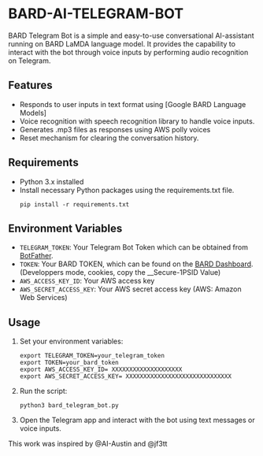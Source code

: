 # BARD-AI-TELEGRAM-BOT

BARD Telegram Bot is a simple and easy-to-use conversational AI-assistant running on BARD LaMDA language model. It provides the capability to interact with the bot through voice inputs by performing audio recognition on Telegram.

## Features
* Responds to user inputs in text format using [Google BARD Language Models]
* Voice recognition with speech recognition library to handle voice inputs.
* Generates .mp3 files as responses using AWS polly voices
* Reset mechanism for clearing the conversation history.

## Requirements
* Python 3.x installed
* Install necessary Python packages using the requirements.txt file.
  ```
  pip install -r requirements.txt
  ```

## Environment Variables
* `TELEGRAM_TOKEN`: Your Telegram Bot Token which can be obtained from [BotFather](https://core.telegram.org/bots#6-botfather).
* `TOKEN`: Your BARD TOKEN, which can be found on the [BARD Dashboard](https://bard.google.com). (Developpers mode, cookies, copy the __Secure-1PSID Value)
* `AWS_ACCESS_KEY_ID`: Your AWS access key 
* `AWS_SECRET_ACCESS_KEY`: Your AWS secret access key (AWS: Amazon Web Services)

## Usage
1. Set your environment variables:
   ```
   export TELEGRAM_TOKEN=your_telegram_token
   export TOKEN=your_bard_token
   export AWS_ACCESS_KEY_ID= XXXXXXXXXXXXXXXXXXXX
   export AWS_SECRET_ACCESS_KEY= XXXXXXXXXXXXXXXXXXXXXXXXXXXXXX
   ```

2. Run the script:
   ```
   python3 bard_telegram_bot.py
   ```

3. Open the Telegram app and interact with the bot using text messages or voice inputs.

This work was inspired by @AI-Austin and @jf3tt 
